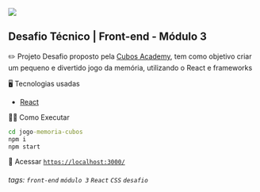 ![](https://i.imgur.com/xG74tOh.png)

## Desafio Técnico | Front-end - Módulo 3

:pencil2: Projeto
Desafio proposto pela [Cubos Academy](https://cubos.academy/sucesso), tem como objetivo criar um pequeno e divertido jogo da memória, utilizando o React e frameworks

:desktop_computer: Tecnologias usadas

- [React](https://pt-br.reactjs.org/)

:running_woman: Como Executar

```cmd
cd jogo-memoria-cubos
npm i
npm start
```

:link: Acessar
<a href='https://localhost:3000/' target='_blank'>`https://localhost:3000/`</a>

###### tags: `front-end` `módulo 3` `React` `CSS` `desafio`
